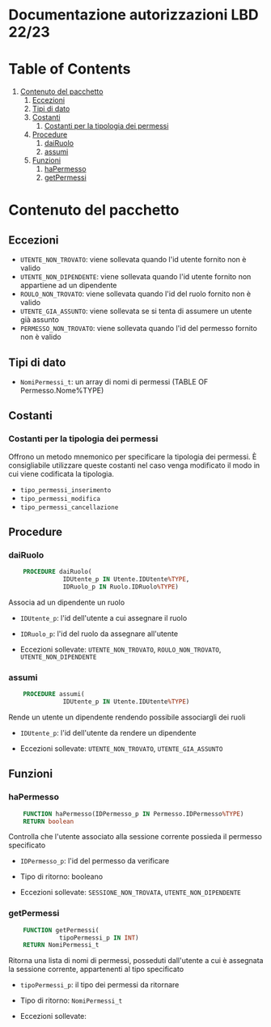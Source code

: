 # Documentazione autorizzazioni LBD 22/23

# Table of Contents

1.  [Contenuto del pacchetto](#org6789c33)
    1.  [Eccezioni](#orgffefbf7)
    2.  [Tipi di dato](#org64e3da4)
    3.  [Costanti](#org6ea2316)
        1.  [Costanti per la tipologia dei permessi](#org55407d9)
    4.  [Procedure](#org0973b44)
        1.  [daiRuolo](#org92c75d0)
        2.  [assumi](#org85c88e2)
    5.  [Funzioni](#orgedbd217)
        1.  [haPermesso](#orgdb726b9)
        2.  [getPermessi](#org742284c)



<a id="org6789c33"></a>

# Contenuto del pacchetto


<a id="orgffefbf7"></a>

## Eccezioni

-   `UTENTE_NON_TROVATO`: viene sollevata quando l'id utente fornito non è valido
-   `UTENTE_NON_DIPENDENTE`: viene sollevata quando l'id utente fornito non appartiene ad un dipendente
-   `ROULO_NON_TROVATO`: viene sollevata quando l'id del ruolo fornito non è valido
-   `UTENTE_GIA_ASSUNTO`: viene sollevata se si tenta di assumere un utente già assunto
-   `PERMESSO_NON_TROVATO`: viene sollevata quando l'id del permesso fornito non è valido


<a id="org64e3da4"></a>

## Tipi di dato

-   `NomiPermessi_t`: un array di nomi di permessi (TABLE OF Permesso.Nome%TYPE)


<a id="org6ea2316"></a>

## Costanti


<a id="org55407d9"></a>

### Costanti per la tipologia dei permessi

Offrono un metodo mnemonico per specificare la tipologia dei permessi.
È consigliabile utilizzare queste costanti nel caso venga modificato il modo in cui viene codificata la tipologia.

-   `tipo_permessi_inserimento`
-   `tipo_permessi_modifica`
-   `tipo_permessi_cancellazione`


<a id="org0973b44"></a>

## Procedure


<a id="org92c75d0"></a>

### daiRuolo


```sql
    PROCEDURE daiRuolo(
               IDUtente_p IN Utente.IDUtente%TYPE,
               IDRuolo_p IN Ruolo.IDRuolo%TYPE)
```

Associa ad un dipendente un ruolo

-   `IDUtente_p`: l'id dell'utente a cui assegnare il ruolo
-   `IDRuolo_p`: l'id del ruolo da assegnare all'utente

-   Eccezioni sollevate: `UTENTE_NON_TROVATO`, `ROULO_NON_TROVATO`, `UTENTE_NON_DIPENDENTE`


<a id="org85c88e2"></a>

### assumi


```sql
    PROCEDURE assumi(
               IDUtente_p IN Utente.IDUtente%TYPE)
```

Rende un utente un dipendente rendendo possibile associargli dei ruoli

-   `IDUtente_p`: l'id dell'utente da rendere un dipendente

-   Eccezioni sollevate: `UTENTE_NON_TROVATO`, `UTENTE_GIA_ASSUNTO`


<a id="orgedbd217"></a>

## Funzioni


<a id="orgdb726b9"></a>

### haPermesso


```sql
    FUNCTION haPermesso(IDPermesso_p IN Permesso.IDPermesso%TYPE)
    RETURN boolean
```

Controlla che l'utente associato alla sessione corrente possieda il permesso specificato

-   `IDPermesso_p`: l'id del permesso da verificare

-   Tipo di ritorno: booleano
-   Eccezioni sollevate: `SESSIONE_NON_TROVATA`, `UTENTE_NON_DIPENDENTE`


<a id="org742284c"></a>

### getPermessi

```sql
    FUNCTION getPermessi(
              tipoPermessi_p IN INT)
    RETURN NomiPermessi_t
```

Ritorna una lista di nomi di permessi, posseduti dall'utente a cui è assegnata la sessione corrente, appartenenti al tipo specificato

-   `tipoPermessi_p`: il tipo dei permessi da ritornare

-   Tipo di ritorno: `NomiPermessi_t`
-   Eccezioni sollevate:

